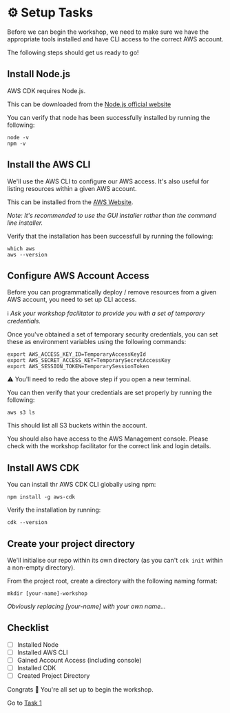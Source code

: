 # ⚙️ Setup Tasks
Before we can begin the workshop, we need to make sure we have the appropriate tools installed and have CLI access to the correct AWS account.

The following steps should get us ready to go!

## Install Node.js
AWS CDK requires Node.js.

This can be downloaded from the [Node.js official website](https://nodejs.org/en/download/package-manager)

You can verify that node has been successfully installed by running the following:

```
node -v
npm -v
```

## Install the AWS CLI
We'll use the AWS CLI to configure our AWS access. It's also useful for listing resources within a given AWS account.

This can be installed from the [AWS Website](https://docs.aws.amazon.com/cli/latest/userguide/getting-started-install.html).

_Note: It's recommended to use the GUI installer rather than the command line installer._

Verify that the installation has been successfull by running the following:

```
which aws
aws --version
```

## Configure AWS Account Access

Before you can programmatically deploy / remove resources from a given AWS account, you need to set up CLI access.

ℹ️ _Ask your workshop facilitator to provide you with a set of temporary credentials._

Once you've obtained a set of temporary security credentials, you can set these as environment variables using the following commands:

```
export AWS_ACCESS_KEY_ID=TemporaryAccessKeyId
export AWS_SECRET_ACCESS_KEY=TemporarySecretAccessKey
export AWS_SESSION_TOKEN=TemporarySessionToken
```

⚠️ You'll need to redo the above step if you open a new terminal.

You can then verify that your credentials are set properly by running the following:

```
aws s3 ls
```

This should list all S3 buckets within the account.

You should also have access to the AWS Management console. Please check with the workshop facilitator for the correct link and login details.

## Install AWS CDK
You can install thr AWS CDK CLI globally using npm:

```
npm install -g aws-cdk
```

Verify the installation by running:

```
cdk --version
```

## Create your project directory
We'll initialise our repo within its own directory (as you can't `cdk init` within a non-empty directory).

From the project root, create a directory with the following naming format:

```
mkdir [your-name]-workshop
```

_Obviously replacing [your-name] with your own name..._

## Checklist
- [ ] Installed Node
- [ ] Installed AWS CLI
- [ ] Gained Account Access (including console)
- [ ] Installed CDK
- [ ] Created Project Directory

Congrats 🍾 You're all set up to begin the workshop.

Go to [Task 1](001-task-1.md)
